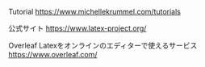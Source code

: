 
Tutorial
https://www.michellekrummel.com/tutorials

公式サイト
https://www.latex-project.org/

Overleaf
Latexをオンラインのエディターで使えるサービス
https://www.overleaf.com/